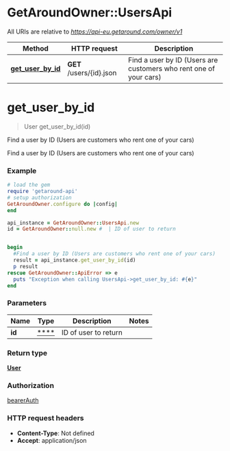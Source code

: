 # GetAroundOwner::UsersApi

All URIs are relative to *https://api-eu.getaround.com/owner/v1*

Method | HTTP request | Description
------------- | ------------- | -------------
[**get_user_by_id**](UsersApi.md#get_user_by_id) | **GET** /users/{id}.json | Find a user by ID (Users are customers who rent one of your cars)

# **get_user_by_id**
> User get_user_by_id(id)

Find a user by ID (Users are customers who rent one of your cars)

Find a user by ID (Users are customers who rent one of your cars)

### Example
```ruby
# load the gem
require 'getaround-api'
# setup authorization
GetAroundOwner.configure do |config|
end

api_instance = GetAroundOwner::UsersApi.new
id = GetAroundOwner::null.new #  | ID of user to return


begin
  #Find a user by ID (Users are customers who rent one of your cars)
  result = api_instance.get_user_by_id(id)
  p result
rescue GetAroundOwner::ApiError => e
  puts "Exception when calling UsersApi->get_user_by_id: #{e}"
end
```

### Parameters

Name | Type | Description  | Notes
------------- | ------------- | ------------- | -------------
 **id** | [****](.md)| ID of user to return | 

### Return type

[**User**](User.md)

### Authorization

[bearerAuth](../README.md#bearerAuth)

### HTTP request headers

 - **Content-Type**: Not defined
 - **Accept**: application/json



